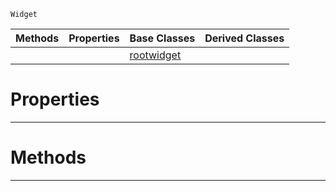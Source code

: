  `Widget`

|Methods|Properties|Base Classes|Derived Classes|
|---|---|---|---|
| | |[rootwidget](https://github.com/ZilchEngine/ZilchDocs/blob/master/code_reference/class_reference/rootwidget.md)| |


 #  Properties


---  
 #  Methods


---  
 

 
